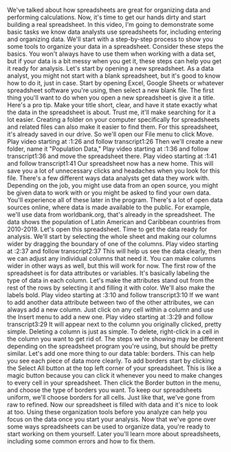 
We've talked about how spreadsheets are great for organizing data and performing calculations. Now, it's time to get our hands dirty and start building a real spreadsheet. In this video, I'm going to demonstrate some basic tasks we know data analysts use spreadsheets for, including entering and organizing data. We'll start with a step-by-step process to show you some tools to organize your data in a spreadsheet. Consider these steps the basics. You won't always have to use them when working with a data set, but if your data is a bit messy when you get it, these steps can help you get it ready for analysis. Let's start by opening a new spreadsheet. As a data analyst, you might not start with a blank spreadsheet, but it's good to know how to do it, just in case. Start by opening Excel, Google Sheets or whatever spreadsheet software you're using, then select a new blank file. The first thing you'll want to do when you open a new spreadsheet is give it a title. Here's a pro tip. Make your title short, clear, and have it state exactly what the data in the spreadsheet is about. Trust me, it'll make searching for it a lot easier. Creating a folder on your computer specifically for spreadsheets and related files can also make it easier to find them. For this spreadsheet, it's already saved in our drive. So we'll open our File menu to click Move.
Play video starting at :1:26 and follow transcript1:26
Then we'll create a new folder, name it "Population Data,"
Play video starting at :1:36 and follow transcript1:36
and move the spreadsheet there.
Play video starting at :1:41 and follow transcript1:41
Our spreadsheet now has a new home. This will save you a lot of unnecessary clicks and headaches when you look for this file. There's a few different ways data analysts get data they work with. Depending on the job, you might use data from an open source, you might be given data to work with or you might be asked to find your own data. You'll experience all of these later in the program. There's a lot of open data sources online, where data is made available to the public. For example, we'll use data from worldbank.org, that's already in the spreadsheet. The data shows the population of Latin American and Caribbean countries from 2010-2019. Let's open this spreadsheet. Time to get the data ready for analysis. We'll start by selecting the whole sheet and making our columns wider by dragging the boundary of one of the columns.
Play video starting at :2:37 and follow transcript2:37
This will help us see the data clearly, then we can adjust any individual columns that need it. You can make columns wider in other ways as well, but this will work for now. The first row of the spreadsheet is for data attributes or variables. It's basically labeling the type of data in each column. Let's make the attributes stand out from the rest of the rows by selecting it and filling it with color. We'll also make the labels bold.
Play video starting at :3:10 and follow transcript3:10
If we want to add another data attribute between two of the other attributes, we can always add a new column. Just click on any cell within a column and use the Insert menu to add a new one.
Play video starting at :3:29 and follow transcript3:29
It will appear next to the column you originally clicked, pretty simple. Deleting a column is just as simple. To delete, right-click in a cell in the column you want to get rid of. The steps we're showing may be different depending on the spreadsheet program you're using, but should be pretty similar. Let's add one more thing to our data table: borders. This can help you see each piece of data more clearly. To add borders start by clicking the Select All button at the top left corner of your spreadsheet. This is like a magic button because you can click it whenever you need to make changes to every cell in your spreadsheet. Then click the Border button in the menu, and choose the type of borders you want. To keep our spreadsheets uniform, we'll choose borders for all cells. Just like that, we've gone from raw to refined. Now our spreadsheet is filled with data and it's nice to look at too. Using these organization tools before you analyze can help you focus on the data once you start your analysis. Now that we've gone over some ways spreadsheets can be used to organize data, you're ready to start working on them yourself. Later you'll learn more about spreadsheets, including some common errors and how to fix them.